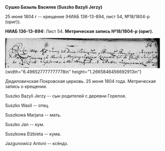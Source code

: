 **Сушко Базыль Василев (Suszko Bazyli Jerzy)**

25 июня 1804 г -- крещение (НИАБ 136-13-894, лист 54, №18/1804-р
(ориг)).

**НИАБ 136-13-894:** Лист 54. **Метрическая запись №18/1804-р (ориг).**

![](./media/b99088dc31426f91610337fc6b8d64d51076ef65.png){width="6.496527777777778in"
height="1.2665846456692913in"}

Дедиловичская Покровская церковь. 25 июня 1804 года. Метрическая запись
о крещении.

Suszko Bazyli Jerzy -- сын родителей с деревни Горелое.

Suszko Wasil -- отец.

Suszkowa Marjana -- мать.

Suszko Jan -- кум.

Suszkowa Elżbieta -- кума.

Jazgunowicz Antoni -- ксёндз.
